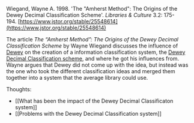Wiegand, Wayne A. 1998. 'The "Amherst Method": The Origins of the Dewey Decimal Classification Scheme'. _Libraries & Culture_ 3.2: 175-194. [https://www.jstor.org/stable/25548614](https://www.jstor.org/stable/25548614)

The article _The “Amherst Method”: The Origins of the Dewey Decimal Classification Scheme_ by Wayne Wiegand discusses the influence of [Dewey](https://en.wikipedia.org/wiki/Melvil_Dewey) on the creation of a information classification system, the [Dewey Decimal Classification scheme](https://www.britannica.com/science/Dewey-Decimal-Classification), and where he got his influences from. Wayne argues that Dewey did not come up with the idea, but instead was the one who took the different classification ideas and merged them together into a system that the average library could use.

Thoughts:<br>
- [[What has been the impact of the Dewey Decimal Classificaton system]]  
- [[Problems with the Dewey Decimal Classification system]]  
